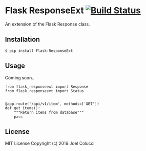 # Flask ResponseExt [![Build Status](https://travis-ci.org/joelcolucci/flask-responseext.svg?branch=master)](https://travis-ci.org/joelcolucci/flask-responseext)
An extension of the Flask Response class.

## Installation
```
$ pip install Flask-ResponseExt
```

## Usage
Coming soon..
```
from flask_responseext import Response
from flask_responseext import Status


@app.route('/api/v1/item', methods=['GET'])
def get_items():
    """Return items from database"""
    pass
```

## License
MIT License Copyright (c) 2016 Joel Colucci
